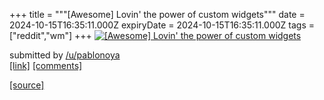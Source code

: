 +++
title = """[Awesome] Lovin' the power of custom widgets"""
date = 2024-10-15T16:35:11.000Z
expiryDate = 2024-10-15T16:35:11.000Z
tags = ["reddit","wm"]
+++
[![[Awesome] Lovin' the power of custom widgets](https://preview.redd.it/jgnho4opnxud1.png?width=640&crop=smart&auto=webp&s=bcc464dd596632cb1ac9c4f3dfc083167489f916 "[Awesome] Lovin' the power of custom widgets")](https://www.reddit.com/r/unixporn/comments/1g4c02z/awesome_lovin_the_power_of_custom_widgets/)

submitted by [/u/pablonoya](https://www.reddit.com/user/pablonoya)  
[\[link\]](https://i.redd.it/jgnho4opnxud1.png) [\[comments\]](https://www.reddit.com/r/unixporn/comments/1g4c02z/awesome_lovin_the_power_of_custom_widgets/)

[[source]](https://www.reddit.com/r/unixporn/comments/1g4c02z/awesome_lovin_the_power_of_custom_widgets/)
